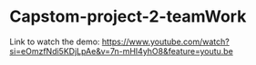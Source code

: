 # Capstom-project-2-teamWork
Link to watch the demo: https://www.youtube.com/watch?si=eOmzfNdi5KDjLpAe&v=7n-mHI4yhO8&feature=youtu.be
